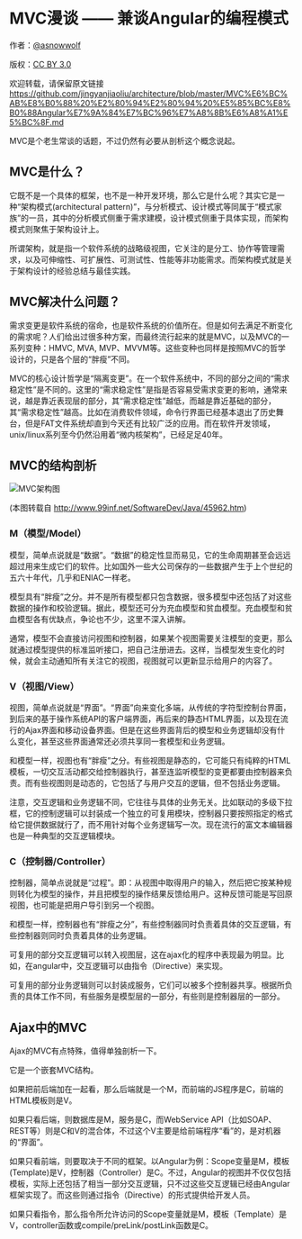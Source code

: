 MVC漫谈 —— 兼谈Angular的编程模式
=========

作者：[@asnowwolf](https://github.com/asnowwolf)

版权：[CC BY 3.0](http://creativecommons.org/licenses/by/3.0/) 

欢迎转载，请保留原文链接 https://github.com/jingyanjiaoliu/architecture/blob/master/MVC%E6%BC%AB%E8%B0%88%20%E2%80%94%E2%80%94%20%E5%85%BC%E8%B0%88Angular%E7%9A%84%E7%BC%96%E7%A8%8B%E6%A8%A1%E5%BC%8F.md

MVC是个老生常谈的话题，不过仍然有必要从剖析这个概念说起。

MVC是什么？
---------------

它既不是一个具体的框架，也不是一种开发环境，那么它是什么呢？其实它是一种“架构模式(architectural pattern)”，与分析模式、设计模式等同属于“模式家族”的一员，其中的分析模式侧重于需求建模，设计模式侧重于具体实现，而架构模式则聚焦于架构设计上。

所谓架构，就是指一个软件系统的战略级视图，它关注的是分工、协作等管理需求，以及可伸缩性、可扩展性、可测试性、性能等非功能需求。而架构模式就是关于架构设计的经验总结与最佳实践。

MVC解决什么问题？
--------------------
需求变更是软件系统的宿命，也是软件系统的价值所在。但是如何去满足不断变化的需求呢？人们给出过很多种方案，而最终流行起来的就是MVC，以及MVC的一系列变种：HMVC, MVA, MVP、MVVM等。这些变种也同样是按照MVC的哲学设计的，只是各个层的“胖瘦”不同。

MVC的核心设计哲学是“隔离变更”。在一个软件系统中，不同的部分之间的“需求稳定性”是不同的。这里的“需求稳定性”是指是否容易受需求变更的影响，通常来说，越是靠近表现层的部分，其“需求稳定性”越低，而越是靠近基础的部分，其“需求稳定性”越高。比如在消费软件领域，命令行界面已经基本退出了历史舞台，但是FAT文件系统却直到今天还有比较广泛的应用。而在软件开发领域，unix/linux系列至今仍然沿用着“微内核架构”，已经足足40年。

MVC的结构剖析
--------------

![MVC架构图](http://a1.att.hudong.com/34/17/01200000027069136324175339410.jpg)

(本图转载自 http://www.99inf.net/SoftwareDev/Java/45962.htm)

### M（模型/Model）

模型，简单点说就是“数据”。“数据”的稳定性显而易见，它的生命周期甚至会远远超过用来生成它们的软件。比如国外一些大公司保存的一些数据产生于上个世纪的五六十年代，几乎和ENIAC一样老。

模型具有“胖瘦”之分。并不是所有模型都只包含数据，很多模型中还包括了对这些数据的操作和校验逻辑。据此，模型还可分为充血模型和贫血模型。充血模型和贫血模型各有优缺点，争论也不少，这里不深入讲解。

通常，模型不会直接访问视图和控制器，如果某个视图需要关注模型的变更，那么就通过模型提供的标准监听接口，把自己注册进去。这样，当模型发生变化的时候，就会主动通知所有关注它的视图，视图就可以更新显示给用户的内容了。

### V（视图/View）

视图，简单点说就是“界面”。“界面”向来变化多端，从传统的字符型控制台界面，到后来的基于操作系统API的客户端界面，再后来的静态HTML界面，以及现在流行的Ajax界面和移动设备界面。但是在这些界面背后的模型和业务逻辑却没有什么变化，甚至这些界面通常还必须共享同一套模型和业务逻辑。

和模型一样，视图也有“胖瘦”之分。有些视图是静态的，它可能只有纯粹的HTML模板，一切交互活动都交给控制器执行，甚至连监听模型的变更都要由控制器来负责。而有些视图则是动态的，它包括了与用户交互的逻辑，但不包括业务逻辑。

注意，交互逻辑和业务逻辑不同，它往往与具体的业务无关。比如联动的多级下拉框，它的控制逻辑可以封装成一个独立的可复用模块，控制器只要按照指定的格式给它提供数据就行了，而不用针对每个业务逻辑写一次。现在流行的富文本编辑器也是一种典型的交互逻辑模块。

### C（控制器/Controller）

控制器，简单点说就是“过程”。即：从视图中取得用户的输入，然后把它按某种规则转化为模型的操作，并且把模型的操作结果反馈给用户。这种反馈可能是写回原视图，也可能是把用户导引到另一个视图。

和模型一样，控制器也有“胖瘦之分”，有些控制器同时负责着具体的交互逻辑，有些控制器则同时负责着具体的业务逻辑。

可复用的部分交互逻辑可以转入视图层，这在ajax化的程序中表现最为明显。比如，在angular中，交互逻辑可以由指令（Directive）来实现。

可复用的部分业务逻辑则可以封装成服务，它们可以被多个控制器共享。根据所负责的具体工作不同，有些服务是模型层的一部分，有些则是控制器层的一部分。

Ajax中的MVC
-----------

Ajax的MVC有点特殊，值得单独剖析一下。

它是一个嵌套MVC结构。

如果把前后端加在一起看，那么后端就是一个M，而前端的JS程序是C，前端的HTML模板则是V。

如果只看后端，则数据库是M，服务是C，而WebService API（比如SOAP、REST等）则是C和V的混合体，不过这个V主要是给前端程序“看”的，是对机器的“界面”。

如果只看前端，则要取决于不同的框架。以Angular为例：Scope变量是M，模板(Template)是V，控制器（Controller）是C。不过，Angular的视图并不仅仅包括模板，实际上还包括了相当一部分交互逻辑，只不过这些交互逻辑已经由Angular框架实现了。而这些则通过指令（Directive）的形式提供给开发人员。

如果只看指令，那么指令所允许访问的Scope变量就是M，模板（Template）是V，controller函数或compile/preLink/postLink函数是C。
